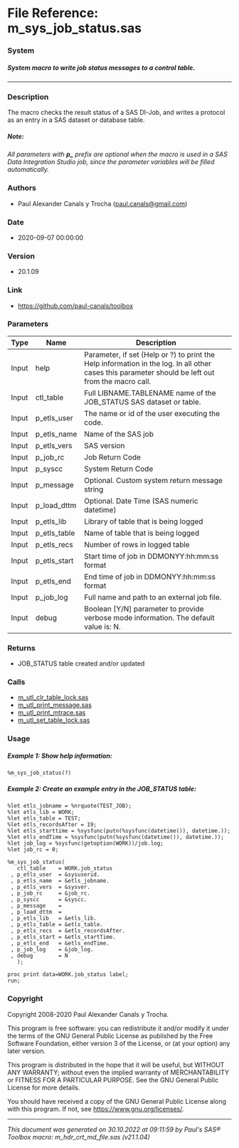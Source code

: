 # File Reference: m_sys_job_status.sas

### System

##### System macro to write job status messages to a control table.

***

### Description
The macro checks the result status of a SAS DI-Job, and writes a protocol as an entry in a SAS dataset or database table.

##### *Note:*
*All parameters with <b>p_</b> prefix are optional when the macro is used in a SAS Data Integration Studio job, since the parameter variables will be filled automatically.*

### Authors
* Paul Alexander Canals y Trocha (paul.canals@gmail.com)

### Date
* 2020-09-07 00:00:00

### Version
* 20.1.09

### Link
* https://github.com/paul-canals/toolbox

### Parameters
| Type | Name | Description |
| ---- | ---- | ----------- |
| Input | help | Parameter, if set (Help or ?) to print the Help information in the log. In all other cases this parameter should be left out from the macro call. |
| Input | ctl_table | Full LIBNAME.TABLENAME name of the JOB_STATUS SAS dataset or table. |
| Input | p_etls_user | The name or id of the user executing the code. |
| Input | p_etls_name | Name of the SAS job |
| Input | p_etls_vers | SAS version |
| Input | p_job_rc | Job Return Code |
| Input | p_syscc | System Return Code |
| Input | p_message | Optional. Custom system return message string |
| Input | p_load_dttm | Optional. Date Time (SAS numeric datetime) |
| Input | p_etls_lib | Library of table that is being logged |
| Input | p_etls_table | Name of table that is being logged |
| Input | p_etls_recs | Number of rows in logged table |
| Input | p_etls_start | Start time of job in DDMONYY:hh:mm:ss format |
| Input | p_etls_end | End time of job in DDMONYY:hh:mm:ss format |
| Input | p_job_log | Full name and path to an external job file. |
| Input | debug | Boolean [Y/N] parameter to provide verbose mode information. The default value is: N. |

### Returns
* JOB_STATUS table created and/or updated

### Calls
* [m_utl_clr_table_lock.sas](m_utl_clr_table_lock.md)
* [m_utl_print_message.sas](m_utl_print_message.md)
* [m_utl_print_mtrace.sas](m_utl_print_mtrace.md)
* [m_utl_set_table_lock.sas](m_utl_set_table_lock.md)

### Usage

##### Example 1: Show help information:
```sas
%m_sys_job_status(?)
```

##### Example 2: Create an example entry in the JOB_STATUS table:
```sas
%let etls_jobname = %nrquote(TEST_JOB);
%let etls_lib = WORK;
%let etls_table = TEST;
%let etls_recordsAfter = 19;
%let etls_starttime = %sysfunc(putn(%sysfunc(datetime()), datetime.));
%let etls_endTime = %sysfunc(putn(%sysfunc(datetime()), datetime.));
%let job_log = %sysfunc(getoption(WORK))/job.log;
%let job_rc = 0;

%m_sys_job_status(
   ctl_table    = WORK.job_status
 , p_etls_user  = &sysuserid.
 , p_etls_name  = &etls_jobname.
 , p_etls_vers  = &sysver.
 , p_job_rc     = &job_rc.
 , p_syscc      = &syscc.
 , p_message    =
 , p_load_dttm  =
 , p_etls_lib   = &etls_lib.
 , p_etls_table = &etls_table.
 , p_etls_recs  = &etls_recordsAfter.
 , p_etls_start = &etls_startTime.
 , p_etls_end   = &etls_endTime.
 , p_job_log    = &job_log.
 , debug        = N
   );

proc print data=WORK.job_status label;
run;
```

### Copyright
Copyright 2008-2020 Paul Alexander Canals y Trocha. 
 
This program is free software: you can redistribute it and/or modify 
it under the terms of the GNU General Public License as published by 
the Free Software Foundation, either version 3 of the License, or 
(at your option) any later version. 
 
This program is distributed in the hope that it will be useful, 
but WITHOUT ANY WARRANTY; without even the implied warranty of 
MERCHANTABILITY or FITNESS FOR A PARTICULAR PURPOSE. See the 
GNU General Public License for more details. 
 
You should have received a copy of the GNU General Public License 
along with this program. If not, see <https://www.gnu.org/licenses/>. 


***
*This document was generated on 30.10.2022 at 09:11:59  by Paul's SAS&reg; Toolbox macro: m_hdr_crt_md_file.sas (v21.1.04)*
